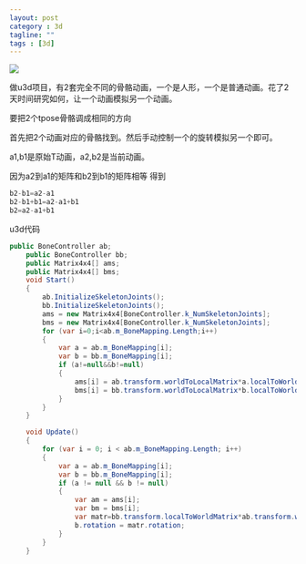 ```yaml
---
layout: post
category : 3d
tagline: ""
tags : [3d]
---
```


<img src="../../../../assets/image/retarget/1.gif"/>

做u3d项目，有2套完全不同的骨骼动画，一个是人形，一个是普通动画。花了2天时间研究如何，让一个动画模拟另一个动画。

要把2个tpose骨骼调成相同的方向

首先把2个动画对应的骨骼找到。然后手动控制一个的旋转模拟另一个即可。

a1,b1是原始T动画，a2,b2是当前动画。

因为a2到a1的矩阵和b2到b1的矩阵相等 得到
```c#
b2-b1=a2-a1
b2-b1+b1=a2-a1+b1
b2=a2-a1+b1
```

u3d代码
```c#
public BoneController ab;
    public BoneController bb;
    public Matrix4x4[] ams;
    public Matrix4x4[] bms;
    void Start()
    {
        ab.InitializeSkeletonJoints();
        bb.InitializeSkeletonJoints();
        ams = new Matrix4x4[BoneController.k_NumSkeletonJoints];
        bms = new Matrix4x4[BoneController.k_NumSkeletonJoints];
		for (var i=0;i<ab.m_BoneMapping.Length;i++)
		{
            var a = ab.m_BoneMapping[i];
            var b = bb.m_BoneMapping[i];
			if (a!=null&&b!=null)
			{
                ams[i] = ab.transform.worldToLocalMatrix*a.localToWorldMatrix;
                bms[i] = bb.transform.worldToLocalMatrix*b.localToWorldMatrix;
            }
        }
    }

    void Update()
    {
        for (var i = 0; i < ab.m_BoneMapping.Length; i++)
        {
            var a = ab.m_BoneMapping[i];
            var b = bb.m_BoneMapping[i];
            if (a != null && b != null)
            {
                var am = ams[i];
                var bm = bms[i];
                var matr=bb.transform.localToWorldMatrix*ab.transform.worldToLocalMatrix*a.localToWorldMatrix * am.inverse*bm;
                b.rotation = matr.rotation;
            }
        }
    }
```


